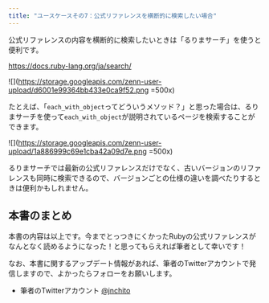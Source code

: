 ```yaml
---
title: "ユースケースその7：公式リファレンスを横断的に検索したい場合"
---
```


公式リファレンスの内容を横断的に検索したいときは「るりまサーチ」を使うと便利です。

https://docs.ruby-lang.org/ja/search/

![](https://storage.googleapis.com/zenn-user-upload/d6001e99364bb433e0ca9f52.png =500x)

たとえば、「`each_with_object`ってどういうメソッド？」と思った場合は、るりまサーチを使って`each_with_object`が説明されているページを検索することができます。

![](https://storage.googleapis.com/zenn-user-upload/1a886999c69e1cba42a09d7e.png =500x)

るりまサーチでは最新の公式リファレンスだけでなく、古いバージョンのリファレンスも同時に検索できるので、バージョンごとの仕様の違いを調べたりするときは便利かもしれません。

## 本書のまとめ

本書の内容は以上です。今までとっつきにくかったRubyの公式リファレンスがなんとなく読めるようになった！と思ってもらえれば筆者として幸いです！

なお、本書に関するアップデート情報があれば、筆者のTwitterアカウントで発信しますので、よかったらフォローをお願いします。

- 筆者のTwitterアカウント [@jnchito](https://twitter.com/jnchito)
